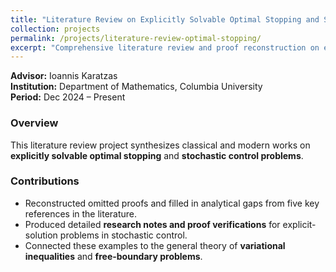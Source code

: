 ```yaml
---
title: "Literature Review on Explicitly Solvable Optimal Stopping and Stochastic Control Problems"
collection: projects
permalink: /projects/literature-review-optimal-stopping/
excerpt: "Comprehensive literature review and proof reconstruction on explicit solutions of optimal stopping and stochastic control problems."
---
```

**Advisor:** Ioannis Karatzas  
**Institution:** Department of Mathematics, Columbia University  
**Period:** Dec 2024 – Present  

### Overview
This literature review project synthesizes classical and modern works on **explicitly solvable optimal stopping** and **stochastic control problems**.

### Contributions
- Reconstructed omitted proofs and filled in analytical gaps from five key references in the literature.  
- Produced detailed **research notes and proof verifications** for explicit-solution problems in stochastic control.  
- Connected these examples to the general theory of **variational inequalities** and **free-boundary problems**.  

